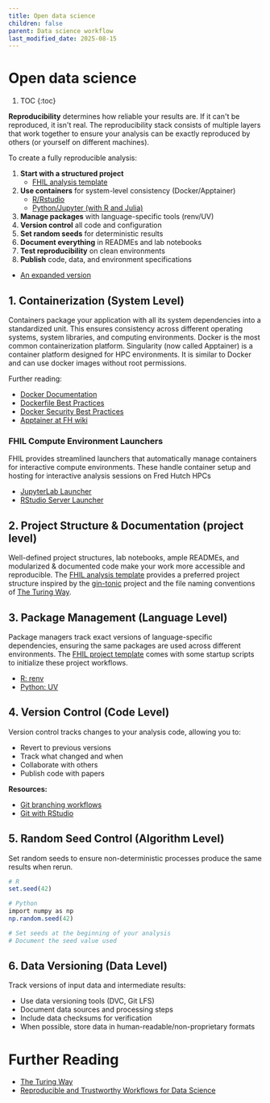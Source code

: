 ```yaml
---
title: Open data science
children: false
parent: Data science workflow
last_modified_date: 2025-08-15
---
```


# Open data science

1. TOC
{:toc}

**Reproducibility** determines how reliable your results are. If it can't be reproduced, it isn't real. The reproducibility stack consists of multiple layers that work together to ensure your analysis can be exactly reproduced by others (or yourself on different machines).

To create a fully reproducible analysis:

1. **Start with a structured project**
   - [FHIL analysis template](https://github.com/Fred-Hutch-Innovation-Lab/analysis_project_template)
2. **Use containers** for system-level consistency (Docker/Apptainer) 
   - [R/Rstudio](https://github.com/Fred-Hutch-Innovation-Lab/rstudio-server-launcher)
   - [Python/Jupyter (with R and Julia)](https://github.com/Fred-Hutch-Innovation-Lab/jupyter-lab-launcher)
3. **Manage packages** with language-specific tools (renv/UV)
4. **Version control** all code and configuration
5. **Set random seeds** for deterministic results
6. **Document everything** in READMEs and lab notebooks
7. **Test reproducibility** on clean environments
8. **Publish** code, data, and environment specifications

- [An expanded version](https://ubc-dsci.github.io/reproducible-and-trustworthy-workflows-for-data-science/)

## 1. Containerization (System Level)

Containers package your application with all its system dependencies into a standardized unit. This ensures consistency across different operating systems, system libraries, and computing environments. Docker is the most common containerization platform. Singularity (now called Apptainer) is a container platform designed for HPC environments. It is similar to Docker and can use docker images without root permissions.

Further reading: 
- [Docker Documentation](https://docs.docker.com/)
- [Dockerfile Best Practices](https://docs.docker.com/develop/develop-images/dockerfile_best-practices/)
- [Docker Security Best Practices](https://docs.docker.com/engine/security/)
- [Apptainer at FH wiki](https://sciwiki.fredhutch.org/compdemos/Apptainer/)


### FHIL Compute Environment Launchers

FHIL provides streamlined launchers that automatically manage containers for interactive compute environments. These handle container setup and hosting for interactive analysis sessions on Fred Hutch HPCs

- [JupyterLab Launcher](https://github.com/Fred-Hutch-Innovation-Lab/jupyter-lab-launcher)
- [RStudio Server Launcher](https://github.com/Fred-Hutch-Innovation-Lab/rstudio-server-launcher)

## 2. Project Structure & Documentation (project level)

Well-defined project structures, lab notebooks, ample READMEs, and modularized & documented code make your work more accessible and reproducible. The [FHIL analysis template](https://github.com/Fred-Hutch-Innovation-Lab/analysis_project_template) provides a preferred project structure inspired by the [gin-tonic](https://gin-tonic.netlify.app/standard/) project and the file naming conventions of [The Turing Way](https://book.the-turing-way.org/reproducible-research/rdm/rdm-storage#rr-rdm-storage-organisation).

## 3. Package Management (Language Level)

Package managers track exact versions of language-specific dependencies, ensuring the same packages are used across different environments. The [FHIL project template](https://github.com/Fred-Hutch-Innovation-Lab/analysis_project_template) comes with some startup scripts to initialize these project workflows.

- [R: renv](https://rstudio.github.io/renv/)
- [Python: UV](https://github.com/astral-sh/uv)

## 4. Version Control (Code Level)

Version control tracks changes to your analysis code, allowing you to:
- Revert to previous versions
- Track what changed and when
- Collaborate with others
- Publish code with papers

**Resources:**
- [Git branching workflows](https://nvie.com/posts/a-successful-git-branching-model/)
- [Git with RStudio](https://happygitwithr.com/usage-intro)

## 5. Random Seed Control (Algorithm Level)

Set random seeds to ensure non-deterministic processes produce the same results when rerun.

```r
# R
set.seed(42)

# Python
import numpy as np
np.random.seed(42)

# Set seeds at the beginning of your analysis
# Document the seed value used
```

## 6. Data Versioning (Data Level)

Track versions of input data and intermediate results:
- Use data versioning tools (DVC, Git LFS)
- Document data sources and processing steps
- Include data checksums for verification
- When possible, store data in human-readable/non-proprietary formats

# Further Reading

- [The Turing Way](https://book.the-turing-way.org/)
- [Reproducible and Trustworthy Workflows for Data Science](https://ubc-dsci.github.io/reproducible-and-trustworthy-workflows-for-data-science/)
